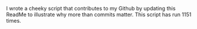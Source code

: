 I wrote a cheeky script that contributes to my Github by updating this ReadMe to illustrate why more than commits matter. This script has run 1151 times.
